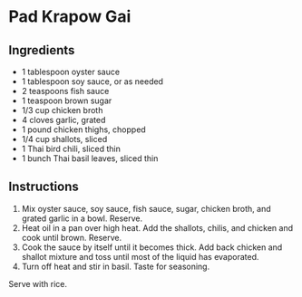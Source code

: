 # Pad Krapow Gai

## Ingredients

- 1 tablespoon oyster sauce
- 1 tablespoon soy sauce, or as needed
- 2 teaspoons fish sauce
- 1 teaspoon brown sugar
- 1/3 cup chicken broth
- 4 cloves garlic, grated
- 1 pound chicken thighs, chopped
- 1/4 cup shallots, sliced
- 1 Thai bird chili, sliced thin
- 1 bunch Thai basil leaves, sliced thin

## Instructions

1. Mix oyster sauce, soy sauce, fish sauce, sugar, chicken broth, and grated garlic in a bowl. Reserve.
2. Heat oil in a pan over high heat. Add the shallots, chilis, and chicken and cook until brown. Reserve.
3. Cook the sauce by itself until it becomes thick. Add back chicken and shallot mixture and toss until most of the liquid has evaporated.
4. Turn off heat and stir in basil. Taste for seasoning.

Serve with rice.
